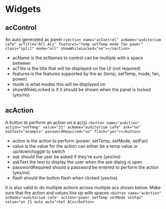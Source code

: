 # Widgets

## acControl
An auto generated ac panel
```<section name="acControl" acName="auditorium cafe" acTitle="All ACs" features="temp setTemp mode fan power" class="split" mode="all" showWhileLocked="no"></section>```
- acName is the acNames to control can be multiple with a space between
- acTitle is the title that will be displayed on the UI (not required)
- features is the features supported by the ac (temp, setTemp, mode, fan, power)
- mode is what modes this will be displayed on
- showWhileLocked is if it should be shown when the panel is locked (yes/no)

## acAction
A button to perform an action on a ac(s)
```<button name="acAction" action="setTemp" value="21" acName="auditorium cafe" ask="no" askText="example" passwordRequired="no" flash="yes"></button>```
- action is the action to perform (power, setTemp, setMode, setFan)
- value is the value for the action can either be a temp value or up/down/toggle to switch
- ask should the user be asked if they're sure (yes/no)
- askText the text to display the user when the ask dialog is open
- passwordRequired should a password be entered to perform the action (yes/no)
- flash should the button flash when clicked (yes/no)

It is also valid to do multiple actions across multiple acs shown below. Make sure that the action and values line up with spaces
```<button name="acAction" acName="auditorium cafe" action="power setTemp setMode setFan" value="on 21 auto auto">Set ACs</button>```


